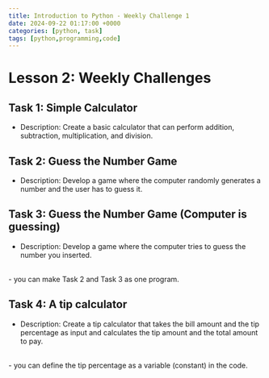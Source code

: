 ```yaml
---
title: Introduction to Python - Weekly Challenge 1
date: 2024-09-22 01:17:00 +0000
categories: [python, task]
tags: [python,programming,code]
---
```


# Lesson 2: Weekly Challenges 

## Task 1: Simple Calculator
- Description: Create a basic calculator that can perform addition, subtraction, multiplication, and division.


## Task 2: Guess the Number Game
- Description: Develop a game where the computer randomly generates a number and the user has to guess it.


## Task 3: Guess the Number Game (Computer is guessing)
- Description: Develop a game where the computer tries to guess the number you inserted.
<br>
- you can make Task 2 and Task 3 as one program.

## Task 4: A tip calculator
- Description: Create a tip calculator that takes the bill amount and the tip percentage as input and calculates the tip amount and the total amount to pay.
<br>
- you can define the tip percentage as a variable (constant) in the code.

